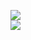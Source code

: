 [![](https://img.shields.io/badge/Made%20With-Github%20Spray-lightgrey.svg?style=for-the-badge&logo=github)](https://github.com/Annihil/github-spray#17190)  
[![](https://i.imgur.com/2DrTn0Z.gif)](https://github.com/Annihil/github-spray)